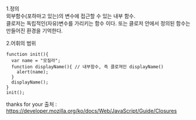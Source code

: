 1.정의  
외부함수(포하마고 있는)의 변수에 접근할 수 있는 내부 함수.  
클로저는 독립적인(자유)변수를 가리키는 함수 이다. 또는 클로저 안에서 정의된 함수는 만들어진 환경을 기억한다.  

2.어휘의 범위  
```
function init(){
  var name = "모질라";
  function displayName(){ // 내부함수, 즉 클로져인 displayName()
    alert(name);
  }
  displayName();
}
init();
```






thanks for your
출처 : https://developer.mozilla.org/ko/docs/Web/JavaScript/Guide/Closures
